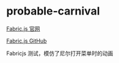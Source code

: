 # probable-carnival

[Fabric.js 官网](http://fabricjs.com/)

[Fabric.js GitHub](https://github.com/fabricjs/fabric.js)

Fabricjs 测试，模仿了尼尔打开菜单时的动画
